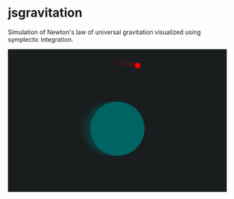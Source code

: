# jsgravitation
Simulation of Newton's law of universal gravitation visualized using symplectic integration.

![Example 1](https://github.com/Xeladarocks/jsgravitation/blob/master/imgs/example1.png)
